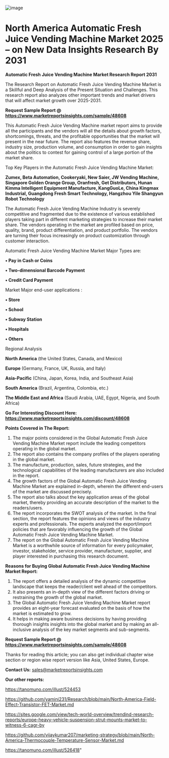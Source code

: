 ![image](https://github.com/user-attachments/assets/c4d94acc-9ecf-42ed-a4f3-5afcbcd68a07)
# North America Automatic Fresh Juice Vending Machine Market 2025 – on New Data Insights Research By 2031

<strong>Automatic Fresh Juice Vending Machine Market Research Report 2031</strong>

The Research Report on Automatic Fresh Juice Vending Machine Market is a Skillful and Deep Analysis of the Present Situation and Challenges. This research report also analyzes other important trends and market drivers that will affect market growth over 2025-2031.

<strong>Request Sample Report @ <a href=https://www.marketreportsinsights.com/sample/48608>https://www.marketreportsinsights.com/sample/48608</a></strong>

This Automatic Fresh Juice Vending Machine market report aims to provide all the participants and the vendors will all the details about growth factors, shortcomings, threats, and the profitable opportunities that the market will present in the near future. The report also features the revenue share, industry size, production volume, and consumption in order to gain insights about the politics to contest for gaining control of a large portion of the market share.

Top Key Players in the Automatic Fresh Juice Vending Machine Market:

<strong>Zumex, Beta Automation, Cookeryaki, New Saier, JW Vending Machine, Singapore Golden Orange Group, Oranfresh, Get Distributors, Hunan Kimma Intelligent Equipment Manufacture, KangGuoLe, China Kingmax Industrial, Guangdong Fresh Smart Technology, Hangzhou Yile Shangyun Robot Technology</strong>

The Automatic Fresh Juice Vending Machine Industry is severely competitive and fragmented due to the existence of various established players taking part in different marketing strategies to increase their market share. The vendors operating in the market are profiled based on price, quality, brand, product differentiation, and product portfolio. The vendors are turning their focus increasingly on product customization through customer interaction.

Automatic Fresh Juice Vending Machine Market Major Types are:

<strong>•  Pay in Cash or Coins

•  Two-dimensional Barcode Payment

•  Credit Card Payment</strong>

Market Major end-user applications :

<strong>•  Store

•  School

•  Subway Station

•  Hospitals

•  Others</strong>

Regional Analysis

</u><strong><b>North America</b></strong> (the United States, Canada, and Mexico)

<strong><b>Europe </b></strong>(Germany, France, UK, Russia, and Italy)

<strong><b>Asia-Pacific</b></strong> (China, Japan, Korea, India, and Southeast Asia)

<strong><b>South America</b></strong> (Brazil, Argentina, Colombia, etc.)

<strong><b>The Middle East and Africa</b></strong> (Saudi Arabia, UAE, Egypt, Nigeria, and South Africa)

<strong>Go For Interesting Discount Here: <a href=https://www.marketreportsinsights.com/discount/48608>https://www.marketreportsinsights.com/discount/48608</a></strong>

<strong>Points Covered in The Report:</strong>
<ol>
  <li>The major points considered in the Global Automatic Fresh Juice Vending Machine Market report include the leading competitors operating in the global market.</li>
  <li>The report also contains the company profiles of the players operating in the global market.</li>
  <li>The manufacture, production, sales, future strategies, and the technological capabilities of the leading manufacturers are also included in the report.</li>
  <li>The growth factors of the Global Automatic Fresh Juice Vending Machine Market are explained in-depth, wherein the different end-users of the market are discussed precisely.</li>
  <li>The report also talks about the key application areas of the global market, thereby providing an accurate description of the market to the readers/users.</li>
  <li>The report incorporates the SWOT analysis of the market. In the final section, the report features the opinions and views of the industry experts and professionals. The experts analyzed the export/import policies that are favorably influencing the growth of the Global Automatic Fresh Juice Vending Machine Market.</li>
  <li>The report on the Global Automatic Fresh Juice Vending Machine Market is a worthwhile source of information for every policymaker, investor, stakeholder, service provider, manufacturer, supplier, and player interested in purchasing this research document.</li>
</ol>
<strong>Reasons for Buying Global Automatic Fresh Juice Vending Machine Market Report:</strong>

<ol>
  <li>The report offers a detailed analysis of the dynamic competitive landscape that keeps the reader/client well ahead of the competitors.</li>
  <li>It also presents an in-depth view of the different factors driving or restraining the growth of the global market.</li>
  <li>The Global Automatic Fresh Juice Vending Machine Market report provides an eight-year forecast evaluated on the basis of how the market is estimated to grow.</li>
  <li>It helps in making aware business decisions by having providing thorough insights insights into the global market and by making an all-inclusive analysis of the key market segments and sub-segments.</li>
</ol>
<strong>Request Sample Report @ <a href=https://www.marketreportsinsights.com/sample/48608>https://www.marketreportsinsights.com/sample/48608</a></strong>


Thanks for reading this article; you can also get individual chapter wise section or region wise report version like Asia, United States, Europe.

<strong>Contact Us:</strong>
sales@marketreportsinsights.com

<strong>Our other reports:</strong>

<a href=https://tanomuno.com/illust/524453>https://tanomuno.com/illust/524453</a>

<a href=https://github.com/yamini231/Research/blob/main/North-America-Field-Effect-Transistor-FET-Market.md>https://github.com/yamini231/Research/blob/main/North-America-Field-Effect-Transistor-FET-Market.md</a>

<a href=https://sites.google.com/view/tech-world-overview/trendind-research-reports/europe-heavy-vehicle-suspension-strut-mounts-market-to-witness-6-cagr-by>https://sites.google.com/view/tech-world-overview/trendind-research-reports/europe-heavy-vehicle-suspension-strut-mounts-market-to-witness-6-cagr-by</a>

<a href=https://github.com/vijaykumar207/marketing-strategy/blob/main/North-America-Thermocouple-Temperature-Sensor-Market.md>https://github.com/vijaykumar207/marketing-strategy/blob/main/North-America-Thermocouple-Temperature-Sensor-Market.md</a>

<a href=https://tanomuno.com/illust/526418>https://tanomuno.com/illust/526418</a>"

